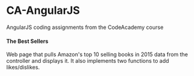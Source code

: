 # CA-AngularJS
AngularJS coding assignments from the CodeAcademy course

#### The Best Sellers
Web page that pulls Amazon's top 10 selling books in 2015 data from the controller and displays it. It also implements two functions to add likes/dislikes.
